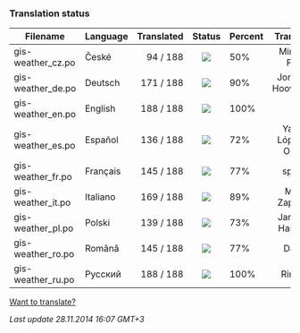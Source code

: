 ### **Translation status**

Filename | Language | Translated | Status | Percent | Translator
| ------------- | ------------- | ------------: | :-----------: | :------------- | :-------------: |
| gis-weather_cz.po| České | 94 / 188 | ![](https://dl.dropboxusercontent.com/u/99404329/bars/50.png) | 50% | Miroslav Fótyi |
| gis-weather_de.po| Deutsch | 171 / 188 | ![](https://dl.dropboxusercontent.com/u/99404329/bars/90.png) | 90% | Jonathan Hooverman |
| gis-weather_en.po| English | 188 / 188 | ![](https://dl.dropboxusercontent.com/u/99404329/bars/100.png) | 100% |  |
| gis-weather_es.po| Español | 136 / 188 | ![](https://dl.dropboxusercontent.com/u/99404329/bars/72.png) | 72% | Yasser López de Olmos |
| gis-weather_fr.po| Français | 145 / 188 | ![](https://dl.dropboxusercontent.com/u/99404329/bars/77.png) | 77% | spyder |
| gis-weather_it.po| Italiano | 169 / 188 | ![](https://dl.dropboxusercontent.com/u/99404329/bars/89.png) | 89% | Mirko Zappitelli |
| gis-weather_pl.po| Polski | 139 / 188 | ![](https://dl.dropboxusercontent.com/u/99404329/bars/73.png) | 73% | Jarosław Harasiuk |
| gis-weather_ro.po| Română | 145 / 188 | ![](https://dl.dropboxusercontent.com/u/99404329/bars/77.png) | 77% | Daniel |
| gis-weather_ru.po| Русский | 188 / 188 | ![](https://dl.dropboxusercontent.com/u/99404329/bars/100.png) | 100% | RingOV |

[Want to translate?](https://github.com/RingOV/gis-weather/wiki/Want-to-translate%3F)

_Last update 28.11.2014 16:07 GMT+3_
